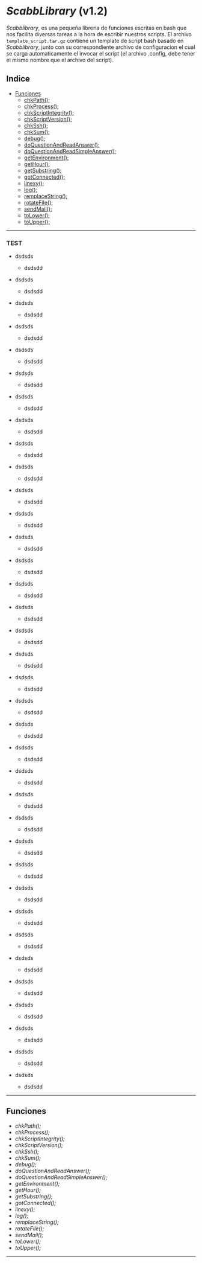 *ScabbLibrary* (v1.2)
===================

*Scabblibrary*, es una pequeña libreria de funciones escritas en bash que nos facilita diversas tareas a la hora de escribir nuestros scripts.
El archivo `template_script.tar.gz` contiene un template de script bash basado en *Scabblibrary*, junto con su correspondiente archivo de configuracion el cual se carga automaticamente el invocar el script (el archivo .config, debe tener el mismo nombre que el archivo del script). 

## Indice
- [Funciones][funciones]
	- [chkPath();][funciones.chkPath]
	- [chkProcess();][funciones.chkProcess]
	- [chkScriptIntegrity();][funciones.chkScriptIntegrity]
	- [chkScriptVersion();][funciones.chkScriptVersion]
	- [chkSsh();][funciones.chkSsh]
	- [chkSum();][funciones.chkSum]
	- [debug();][funciones.debug]
	- [doQuestionAndReadAnswer();][funciones.doQuestionAndReadAnswer]
	- [doQuestionAndReadSimpleAnswer();][funciones.doQuestionAndReadSimpleAnswer]
	- [getEnvironment();][funciones.getEnvironment]
	- [getHour();][funciones.getHour]
	- [getSubstring();][funciones.getSubstring]
	- [gotConnected();][funciones.gotConnected]
	- [linexy();][funciones.linexy]
	- [log();][funciones.log]
	- [remplaceString();][funciones.remplaceString]
	- [rotateFile();][funciones.rotateFile]
	- [sendMail();][funciones.sendMail]
	- [toLower();][funciones.toLower]
	- [toUpper();][funciones.toUpper]


-----------------------------------------------------------------------------------------------
### TEST
- dsdsds
	- dsdsdd

- dsdsds
	- dsdsdd

- dsdsds
	- dsdsdd

- dsdsds
	- dsdsdd

- dsdsds
	- dsdsdd

- dsdsds
	- dsdsdd

- dsdsds
	- dsdsdd

- dsdsds
	- dsdsdd

- dsdsds
	- dsdsdd

- dsdsds
	- dsdsdd

- dsdsds
	- dsdsdd

- dsdsds
	- dsdsdd

- dsdsds
	- dsdsdd

- dsdsds
	- dsdsdd

- dsdsds
	- dsdsdd

- dsdsds
	- dsdsdd

- dsdsds
	- dsdsdd

- dsdsds
	- dsdsdd

- dsdsds
	- dsdsdd

- dsdsds
	- dsdsdd

- dsdsds
	- dsdsdd

- dsdsds
	- dsdsdd

- dsdsds
	- dsdsdd

- dsdsds
	- dsdsdd

- dsdsds
	- dsdsdd

- dsdsds
	- dsdsdd

- dsdsds
	- dsdsdd

- dsdsds
	- dsdsdd

- dsdsds
	- dsdsdd

- dsdsds
	- dsdsdd

- dsdsds
	- dsdsdd

- dsdsds
	- dsdsdd

- dsdsds
	- dsdsdd

- dsdsds
	- dsdsdd

- dsdsds
	- dsdsdd

- dsdsds
	- dsdsdd


-----------------------------------------------------------------------------------------------

## Funciones
- <a name="chkPath"></a>*chkPath();*
- <a name="chkProcess"></a>*chkProcess();*
- <a name="chkScriptIntegrity">*chkScriptIntegrity();*</a>
- <a name="chkScriptVersion">*chkScriptVersion();*</a>
- <a name="chkSsh">*chkSsh();*</a>
- <a name="chkSum">*chkSum();*</a>
- <a name="debug">*debug();*</a>
- <a name="doQuestionAndReadAnswer">*doQuestionAndReadAnswer();*</a>
- <a name="doQuestionAndReadSimpleAnswer">*doQuestionAndReadSimpleAnswer();*</a>
- <a name="getEnvironment">*getEnvironment();*</a>
- <a name="getHour">*getHour();*</a>
- <a name="getSubstring">*getSubstring();*</a>
- <a name="gotConnected">*gotConnected();*</a>
- <a name="linexy">*linexy();*</a>
- <a name="log">*log();*</a>
- <a name="remplaceString">*remplaceString();*</a>
- <a name="rotateFile">*rotateFile();*</a>
- <a name="sendMail">*sendMail();*</a>
- <a name="toLower">*toLower();*</a>
- <a name="toUpper">*toUpper();*</a>

-----------------------------------------------------------------------------------------------

[funciones]: #funciones "Funciones"
[funciones.chkPath]: #chkPath "chkPath Function"
[funciones.chkProcess]: #chkProcess "chkProcess Function"
[funciones.chkScriptIntegrity]: #chkScriptIntegrity "chkScriptIntegrity Function"
[funciones.chkScriptVersion]: #chkScriptVersion "chkScriptVersion Function"
[funciones.chkSsh]: #chkSsh "chkSsh Function"
[funciones.chkSum]: #chkSum "chkSum Function"
[funciones.debug]: #debug "debug Function"
[funciones.doQuestionAndReadAnswer]: #doQuestionAndReadAnswer "doQuestionAndReadAnswer Function"
[funciones.doQuestionAndReadSimpleAnswer]: #doQuestionAndReadSimpleAnswer "doQuestionAndReadSimpleAnswer Function"
[funciones.getEnvironment]: #getEnvironment "getEnvironment Function"
[funciones.getHour]: #getHour "getHour Function"
[funciones.getSubstring]: #getSubstring "getSubstring Function"
[funciones.gotConnected]: #gotConnected "gotConnected Function"
[funciones.linexy]: #linexy "linexy Function"
[funciones.log]: #log "log Function"
[funciones.remplaceString]: #remplaceString "remplaceString Function"
[funciones.rotateFile]: #rotateFile "rotateFile Function"
[funciones.sendMail]: #sendMail "sendMail Function"
[funciones.toLower]: #toLower "toLower Function"
[funciones.toUpper]: #toUpper "toUpper Function"



